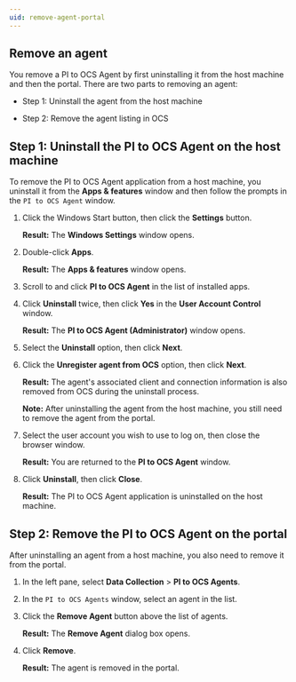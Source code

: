 ```yaml
---
uid: remove-agent-portal
---
```


## Remove an agent

You remove a PI to OCS Agent by first uninstalling it from the host machine and then the portal. There are two parts to removing an agent:

* Step 1: Uninstall the agent from the host machine

* Step 2: Remove the agent listing in OCS  

## Step 1: Uninstall the PI to OCS Agent on the host machine

To remove the PI to OCS Agent application from a host machine, you uninstall it from the **Apps & features** window and then follow the prompts in the `PI to OCS Agent` window.

1. Click the Windows Start button, then click the **Settings** button.

   **Result:** The **Windows Settings** window opens.

1. Double-click **Apps**.

   **Result:** The **Apps & features** window opens.

1. Scroll to and click **PI to OCS Agent** in the list of installed apps.
 
1. Click **Uninstall** twice, then click **Yes** in the **User Account Control** window.

   **Result:** The **PI to OCS Agent (Administrator)** window opens.

1. Select the **Uninstall** option, then click **Next**.

1. Click the **Unregister agent from OCS** option, then click **Next**.

   **Result:** The agent's associated client and connection information is also removed from OCS during the uninstall process.

   **Note:** After uninstalling the agent from the host machine, you still need to remove the agent from the portal. 

7. Select the user account you wish to use to log on, then close the browser window.

   **Result:** You are returned to the **PI to OCS Agent** window.

1. Click **Uninstall**, then click **Close**.

   **Result:** The PI to OCS Agent application is uninstalled on the host machine.

## Step 2: Remove the PI to OCS Agent on the portal

After uninstalling an agent from a host machine, you also need to remove it from the portal.

1. In the left pane, select **Data Collection** > **PI to OCS Agents**.

1. In the `PI to OCS Agents` window, select an agent in the list.

1. Click the **Remove Agent** button above the list of agents.

   **Result:** The **Remove Agent** dialog box opens.

1. Click **Remove**.

   **Result:** The agent is removed in the portal.
